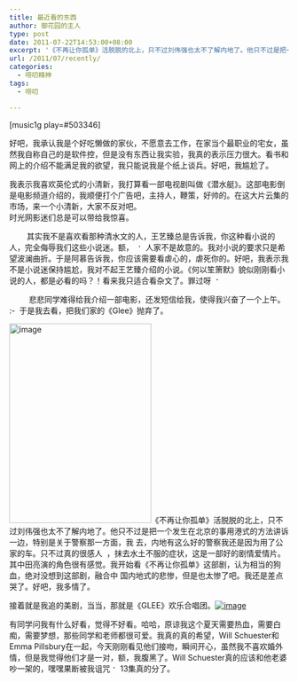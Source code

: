 ```yaml
---
title: 最近看的东西
author: 御花园的主人
type: post
date: 2011-07-22T14:53:00+08:00
excerpt: '《不再让你孤单》活脱脱的北上，只不过刘伟强也太不了解内地了。他只不过是把一个发生在北京的事用港式的方法讲诉一边，特别是关于警察那一方面，我 去，内地有这么好的警察我还是因为用了公家的车。只不过真的很感人  ，抹去水土不服的症状，这是一部好的剧情爱情片。其中田亮演的角色很有感觉。我开始看《不再让你孤单》这部剧，认为相当的狗血，绝对没想到这部剧，融合中 国内地式的悲惨，但是也太惨了吧。我还是差点哭了。好吧，我多情了。'
url: /2011/07/recently/
categories:
  - 唠叨精神
tags:
  - 唠叨

---
```

[music1g play=#503346]

好吧，我承认我是个好吃懒做的家伙，不愿意去工作，在家当个最职业的宅女，虽然我自称自己的是软件控，但是没有东西让我实验，我真的表示压力很大。看书和网上的介绍不能满足我的欲望，我只能说我是个纸上谈兵。好吧，我尴尬了。

我表示我喜欢英伦式的小清新，我打算看一部电视剧叫做《潜水艇》。这部电影倒是电影频道介绍的，我顺便打个广告吧，主持人，鞭策，好帅的。在这大片云集的市场，来一个小清新，大家不反对吧。<a class="highslide-image" onclick="return hs.expand(this);" href="http://img21.mtime.cn/pi/2010/09/24/102457.27752259.jpg"><br /> </a>时光网影迷们总是可以带给我惊喜。

<p style="text-align: left;">
          其实我不是喜欢看那种清水文的人，王艺臻总是告诉我，你这种看小说的人，完全侮辱我们这些小说迷。额， <img src="/smilies/我的.gif" alt="：cry：" class="wp-smiley" style="height: 1em; max-height: 1em;" /> 人家不是故意的。我对小说的要求只是希望波澜曲折。于是阿慕告诉我，你应该需要看虐心的，虐死你的。好吧，我表示我不是小说迷保持尴尬，我对不起王艺臻介绍的小说。《何以笙箫默》貌似刚刚看小说的人，都是必看的吗？！看来我只适合看杂文了。罪过呀 <img src="/smilies/看.gif" alt="：dong：" class="wp-smiley" style="height: 1em; max-height: 1em;" />
</p>

         悲悲同学难得给我介绍一部电影，还发短信给我，使得我兴奋了一个上午。<img src="/smilies/是.gif" alt=":-x" class="wp-smiley" style="height: 1em; max-height: 1em;" /> 于是我去看，把我们家的《Glee》抛弃了。

<a class="highslide-image" onclick="return hs.expand(this);" href="http://27.media.tumblr.com/tumblr_lokr2bcLuc1qiairro1_500.jpg" class="highslide-image" onclick="return hs.expand(this);"><img title="Click to enlarge" src="http://27.media.tumblr.com/tumblr_lokr2bcLuc1qiairro1_500.jpg" alt="image" width="256" height="360" /></a>《不再让你孤单》活脱脱的北上，只不过刘伟强也太不了解内地了。他只不过是把一个发生在北京的事用港式的方法讲诉一边，特别是关于警察那一方面，我 去，内地有这么好的警察我还是因为用了公家的车。只不过真的很感人  ，抹去水土不服的症状，这是一部好的剧情爱情片。其中田亮演的角色很有感觉。我开始看《不再让你孤单》这部剧，认为相当的狗血，绝对没想到这部剧，融合中 国内地式的悲惨，但是也太惨了吧。我还是差点哭了。好吧，我多情了。

接着就是我追的美剧，当当，那就是《GLEE》欢乐合唱团。<a class="highslide-image" onclick="return hs.expand(this);" href="http://landlord.tk/wp-content/uploads/2011/07/9dd46d8bc53c5928c9fc7a48.jpg" class="highslide-image" onclick="return hs.expand(this);"><img title="Click to enlarge" src="http://landlord.tk/wp-content/uploads/2011/07/9dd46d8bc53c5928c9fc7a48.jpg" alt="image" /></a>

有同学问我有什么好看，觉得不好看。哈哈，原谅我这个夏天需要热血，需要白痴，需要梦想，那些同学和老师都很可爱。我真的真的希望，Will Schuester和Emma Pillsbury在一起，今天刚刚看见他们接吻，瞬间开心，虽然我不喜欢婚外情，但是我觉得他们才是一对，额，我腹黑了。Will Schuester真的应该和他老婆吵一架的，嘿嘿果断被我诅咒<img src="/smilies/二.gif" alt="：weisuo：" class="wp-smiley" style="height: 1em; max-height: 1em;" /> 13集真的分了。

<p style="text-align: left;">